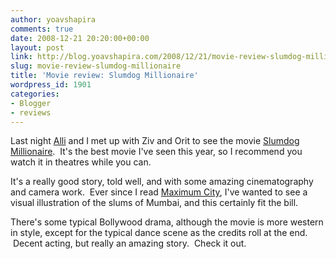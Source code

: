 ```yaml
---
author: yoavshapira
comments: true
date: 2008-12-21 20:20:00+00:00
layout: post
link: http://blog.yoavshapira.com/2008/12/21/movie-review-slumdog-millionaire/
slug: movie-review-slumdog-millionaire
title: 'Movie review: Slumdog Millionaire'
wordpress_id: 1901
categories:
- Blogger
- reviews
---
```


Last night [Alli](http://allisonshapira.com) and I met up with Ziv and Orit to see the movie [Slumdog Millionaire](http://www.imdb.com/title/tt1010048/).  It's the best movie I've seen this year, so I recommend you watch it in theatres while you can.

  


It's a really good story, told well, and with some amazing cinematography and camera work.  Ever since I read [Maximum City](http://yoavs.blogspot.com/2007/09/book-reviews-maximum-city-and-one-l.html), I've wanted to see a visual illustration of the slums of Mumbai, and this certainly fit the bill.

  


There's some typical Bollywood drama, although the movie is more western in style, except for the typical dance scene as the credits roll at the end.  Decent acting, but really an amazing story.  Check it out.
